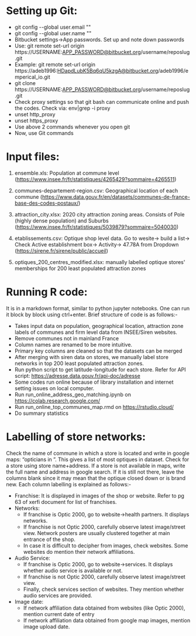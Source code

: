 # Setting up Git:

* git config --global user.email "<email>"
* git config --global user.name "<username>"
* Bitbucket settings->App passwords. Set up and note down passwords
* Use: git remote set-url origin https://USERNAME:APP_PASSWORD@bitbucket.org/username/reposlug.git
* Example: git remote set-url origin https://adeb1996:HDapdLubK5Bq6qU5kzgA@bitbucket.org/adeb1996/emperical_io.git
* git clone https://USERNAME:APP_PASSWORD@bitbucket.org/username/reposlug.git
* Check proxy settings so that git bash can communicate online and push the codes. Check via:  env|grep -i proxy
* unset http_proxy
* unset https_proxy
* Use above 2 commands whenever you open git
* Now, use Git commands

# Input files:

1. ensemble.xls: Population at commune level (https://www.insee.fr/fr/statistiques/4265429?sommaire=4265511)
                 
2. communes-departement-region.csv: Geographical location of each commune (https://www.data.gouv.fr/en/datasets/communes-de-france-base-des-codes-postaux/)

3. attraction_city.xlsx: 2020 city attraction zoning areas. Consists of Pole (highly dense population) and Suburbs (https://www.insee.fr/fr/statistiques/5039879?sommaire=5040030)

4. etablissements.csv: Optique shop level data. Go to wesite-> build a list-> Check Active establishment box-> Activity-> 47.78A from Dropdown (https://sirene.fr/sirene/public/accueil)

5. optiques_200_centres_modified.xlsx: manually labelled optique stores' memberships for 200 least populated attraction zones

# Running R code:

It is in a markdown format, similar to python jupyter notebooks. One can run it block by block using ctrl+enter. Brief structure of code is as follows:-

* Takes input data on population, geographical location, attraction zone labels of communes and firm level data from INSEE/Siren websites.
* Remove communes not in mainland France
* Column names are renamed to be more intuitive. 
* Primary key columns are cleaned so that the datasets can be merged
* After merging with siren data on stores, we manually label store networks in top 200 least populated attraction zones.
* Run python script to get latitude-longitude for each store. Refer for API script: https://adresse.data.gouv.fr/api-doc/adresse
* Some codes run online because of library installation and internet setting issues on local computer. 
* Run run_online_address_geo_matching.ipynb on https://colab.research.google.com/
* Run run_online_top_communes_map.rmd on https://rstudio.cloud/
* Do summary statistics

# Labelling of store networks:

Check the name of commune in which a store is located and write in google maps: “opticians in <commune name>”. This gives a list of most optiques in dataset. Check for a store using store name+address. If a store is not available in maps, write the full name and address in google search. If it is still not there, leave the columns blank since it may mean that the optique closed down or is brand new. Each column labelling is explained as follows:-

* Franchise: It is displayed in images of the shop or website. Refer to pg 63 of xerfi document for list of franchises.
* Networks: 
    * If franchise is Optic 2000, go to website->health partners. It displays networks.
    * If franchise is not Optic 2000, carefully observe latest image/street view. Network posters are usually clustered together at main entrance of the shop.
    * In case it is difficult to decipher from images, check websites. Some websites do mention their network affiliations. 
* Audio Service:
    * If franchise is Optic 2000, go to website->services. It displays whether audio service is available or not.
    * If franchise is not Optic 2000, carefully observe latest image/street view. 
    * Finally, check services section of websites. They mention whether audio services are provided. 
* Image date:
    * If network affiliation data obtained from websites (like Optic 2000), mention current date of entry
    * If network affiliation data obtained from google map images, mention image upload date.
